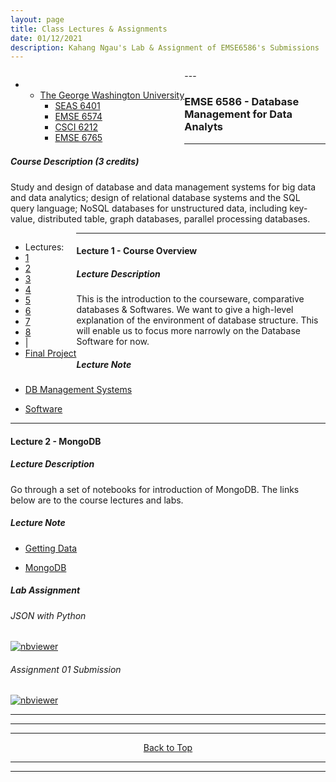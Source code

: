 ```yaml
---
layout: page
title: Class Lectures & Assignments
date: 01/12/2021
description: Kahang Ngau's Lab & Assignment of EMSE6586's Submissions
---
```

<a name="top"></a>
<div class="navbar">
    <div class="navbar-inner">
        <ul class="nav" style="float:left">
            <li>
                <ul class="dropdown">
                    <li><a href="#GWU">The George Washington University</a>
                        <ul class="dropdown-content">
                            <li><a href="{{ BASE_PATH }}/pages/SEAS6401.html">SEAS 6401</a></li>
                            <li><a href="{{ BASE_PATH }}/pages/EMSE6574.html">EMSE 6574</a></li>
                            <li><a href="{{ BASE_PATH }}/pages/CSCI6212.html">CSCI 6212</a></li>
                            <li><a href="{{ BASE_PATH }}/pages/EMSE6765.html">EMSE 6765</a></li>
                        </ul>
                    </li>
                </ul>
            </li>
        </ul>
    </div>
</div>
---

### <a name="seas6401"></a> EMSE 6586 - Database Management for Data Analyts

---

##### Course Description (3 credits)
Study and design of database and data management systems for big data and data analytics; 
design of relational database systems and the SQL query language; 
NoSQL databases for unstructured data, including key-value, distributed table, graph databases, parallel processing databases. 


<div class="navbar">
    <div class="navbar-inner">
        <ul class="nav" style="float:left">
            <li><a>Lectures:</a></li>
            <li><a href="#seas6401-assignment1">1</a></li>
            <li><a href="#seas6401-assignment2">2</a></li>
            <li><a href="#seas6401-assignment3">3</a></li>
            <li><a href="#seas6401-assignment4">4</a></li>
            <li><a href="#seas6401-assignment5">5</a></li>
            <li><a href="#seas6401-assignment6">6</a></li>
            <li><a href="#seas6401-assignment7">7</a></li>
            <li><a href="#seas6401-assignment8">8</a></li>
            <li><a>|</a></li>
            <li><a href="#seas6401-final-project">Final Project</a></li>
        </ul>
    </div>
</div>

---

####  <a name="EMSE6586-assignment1"></a>Lecture 1 - Course Overview
##### Lecture Description 
This is the introduction to the courseware, comparative databases & Softwares.
We want to give a high-level explanation of the environment of database structure.
This will enable us to focus more narrowly on the Database Software for now.


##### Lecture Note

* <a href="{{ BASE_PATH }}/assets/EMSE6586/EMSE6586-DB Management Systems.pdf">DB Management Systems</a>


* <a href="{{ BASE_PATH }}/assets/EMSE6586/EMSE6586-Software.pdf">Software</a>

---

####  <a name="seas6401-assignment2"></a>Lecture 2 - MongoDB
##### Lecture Description 
Go through a set of notebooks for introduction of MongoDB. The links below are to the course lectures and labs. 


##### Lecture Note

* <a href="{{ BASE_PATH }}/assets/EMSE6586/Getting Data.pdf">Getting Data</a>


* <a href="{{ BASE_PATH }}/assets/EMSE6586/MongoDB.pdf">MongoDB</a>


##### Lab Assignment

###### JSON with Python
[![nbviewer](https://raw.githubusercontent.com/jupyter/design/master/logos/Badges/nbviewer_badge.svg)](https://nbviewer.jupyter.org/github/ngau9567/ngau9567.github.io/blob/master/assets/EMSE6586/JSON.ipynb)

###### Assignment 01 Submission
[![nbviewer](https://raw.githubusercontent.com/jupyter/design/master/logos/Badges/nbviewer_badge.svg)](https://nbviewer.jupyter.org/github/ngau9567/ngau9567.github.io/blob/master/assets/EMSE6586/KahangNgau_Assignment_01_Submission.ipynb)

---
---
---

<center><a href="#top">Back to Top</a></center>

---
---
